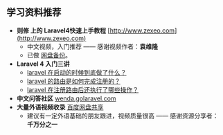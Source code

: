 ## 学习资料推荐

- **则修 上的 Laravel4快速上手教程** [http://www.zexeo.com](http://www.zexeo.com)
  - 中文视频，入门推荐  —— 感谢视频作者：**袁维隆**
  - 已做 [网盘备份](http://pan.baidu.com/s/1qWNkZqk)。
- **Laravel 4 入门三讲**
  - [laravel 在启动的时候到底做了什么？](http://my.oschina.net/5say/blog/179199)
  - [laravel 的路由是如何完成注册的？](http://my.oschina.net/5say/blog/181104)
  - [laravel 在注册路由后还执行了哪些操作？](http://my.oschina.net/5say/blog/181178)
- **中文问答社区** [wenda.golaravel.com](http://wenda.golaravel.com/)
- **大量外语视频收录** [百度网盘共享](http://pan.baidu.com/share/home?uk=2348859066#category/type=0)
  - 建议有一定外语基础的朋友跟进，视频质量很高 —— 感谢资源分享者： **千万分之一**




